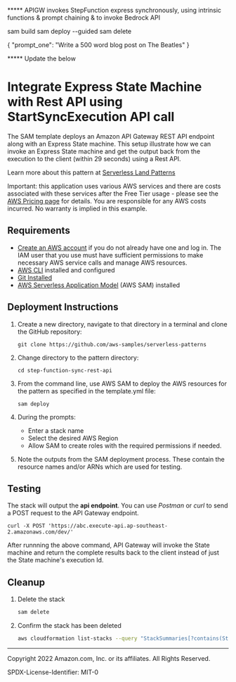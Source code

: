 ***** APIGW invokes StepFunction express synchronously, using intrinsic functions & prompt chaining & to invoke Bedrock API

sam build
sam deploy --guided
sam delete

{
  "prompt_one": "Write a 500 word blog post on The Beatles"
}



***** Update the below
# Integrate Express State Machine with Rest API using StartSyncExecution API call

The SAM template deploys an Amazon API Gateway REST API endpoint along with an Express State machine. This setup illustrate how we can invoke an Express State machine and get the output back from the execution to the client (within 29 seconds) using a Rest API. 

Learn more about this pattern at [Serverless Land Patterns](https://serverlessland.com/patterns/step-function-sync-rest-api)

Important: this application uses various AWS services and there are costs associated with these services after the Free Tier usage - please see the [AWS Pricing page](https://aws.amazon.com/pricing/) for details. You are responsible for any AWS costs incurred. No warranty is implied in this example.

## Requirements

* [Create an AWS account](https://portal.aws.amazon.com/gp/aws/developer/registration/index.html) if you do not already have one and log in. The IAM user that you use must have sufficient permissions to make necessary AWS service calls and manage AWS resources.
* [AWS CLI](https://docs.aws.amazon.com/cli/latest/userguide/install-cliv2.html) installed and configured
* [Git Installed](https://git-scm.com/book/en/v2/Getting-Started-Installing-Git)
* [AWS Serverless Application Model](https://docs.aws.amazon.com/serverless-application-model/latest/developerguide/serverless-sam-cli-install.html) (AWS SAM) installed

## Deployment Instructions

1. Create a new directory, navigate to that directory in a terminal and clone the GitHub repository:
    ``` 
    git clone https://github.com/aws-samples/serverless-patterns
    ```
2. Change directory to the pattern directory:
    ```
    cd step-function-sync-rest-api
    ```
3. From the command line, use AWS SAM to deploy the AWS resources for the pattern as specified in the template.yml file:
    ```
    sam deploy 
    ```
4. During the prompts:
    * Enter a stack name
    * Select the desired AWS Region
    * Allow SAM to create roles with the required permissions if needed.

5. Note the outputs from the SAM deployment process. These contain the resource names and/or ARNs which are used for testing.

## Testing

The stack will output the **api endpoint**. You can use *Postman* or *curl* to send a POST request to the API Gateway endpoint.
   
```
curl -X POST 'https://abc.execute-api.ap-southeast-2.amazonaws.com/dev/'
```
After runnning the above command, API Gateway will invoke the State machine and return the complete results back to the client instead of just the State machine's execution Id. 

## Cleanup
 
1. Delete the stack
    ```bash
    sam delete
    ```
2. Confirm the stack has been deleted
    ```bash
    aws cloudformation list-stacks --query "StackSummaries[?contains(StackName,'STACK_NAME')].StackStatus"
    ```
----
Copyright 2022 Amazon.com, Inc. or its affiliates. All Rights Reserved.

SPDX-License-Identifier: MIT-0
